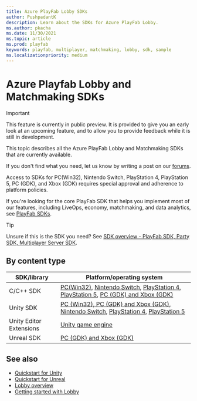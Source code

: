 ```yaml
---
title: Azure PlayFab Lobby SDKs
author: PushpadantK
description: Learn about the SDKs for Azure PlayFab Lobby.
ms.author: pkacha
ms.date: 11/30/2021
ms.topic: article
ms.prod: playfab
keywords: playfab, multiplayer, matchmaking, lobby, sdk, sample
ms.localizationpriority: medium
---
```


# Azure Playfab Lobby and Matchmaking SDKs

> [!IMPORTANT]
> This feature is currently in public preview. It is provided to give you an early look at an upcoming feature, and to allow you to provide feedback while it is still in development. 

This topic describes all the Azure PlayFab Lobby and Matchmaking SDKs that are currently available.

If you don't find what you need, let us know by writing a post on our [forums](https://community.playfab.com/index.html).

Access to SDKs for PC(Win32), Nintendo Switch, PlayStation 4, PlayStation 5, PC (GDK), and Xbox (GDK) requires special approval and adherence to platform policies.

If you're looking for the core PlayFab SDK that helps you implement most of our features, including LiveOps, economy, matchmaking, and data analytics, see [PlayFab SDKs](../../../../sdks/playfab-sdk-intro.md).

> [!Tip]
> Unsure if this is the SDK you need? See [SDK overview - PlayFab SDK, Party SDK, Multiplayer Server SDK](../../../../sdks/sdk-overview.md).

## By content type

| SDK/library| Platform/operating system|
|------------|--------------------------|
| C/C++ SDK  | [PC(Win32)](https://github.com/PlayFab/PlayFabMultiplayer/releases), [Nintendo Switch](https://dev.azure.com/PlayFabPrivate/Switch/_artifacts/feed/SwitchGeneral), [PlayStation 4](https://dev.azure.com/PlayFabPrivate/PS4/_artifacts/feed/PS4General), [PlayStation 5](https://dev.azure.com/PlayFabPrivate/PS5/_artifacts/feed/PS5General), [PC (GDK) and Xbox (GDK)](https://github.com/PlayFab/PlayFabMultiplayer/releases)|
| Unity SDK  | [PC (Win32), PC (GDK) and Xbox (GDK)](https://github.com/PlayFab/PlayFabMultiplayerUnity), [Nintendo Switch](https://dev.azure.com/PlayFabPrivate/Switch/_git/PlayFabMultiplayerUnitySwitch), [PlayStation 4](https://dev.azure.com/PlayFabPrivate/PS4/_git/PlayFabMultiplayerUnityPS4), [PlayStation 5](https://dev.azure.com/PlayFabPrivate/PS5/_git/PlayFabMultiplayerUnityPS5)|
| Unity Editor Extensions | [Unity game engine](https://github.com/PlayFab/UnityEditorExtensions/releases)|
| Unreal SDK |[PC (GDK) and Xbox (GDK)](https://github.com/PlayFab/PlayFabMultiplayerUnreal)|

## See also

* [Quickstart for Unity](multiplayer-unity-sdk-getting-started.md)
* [Quickstart for Unreal](../../networking/party-unreal-engine-oss-quickstart.md)
* [Lobby overview](../index.md)
* [Getting started with Lobby](../lobby-getting-started.md)